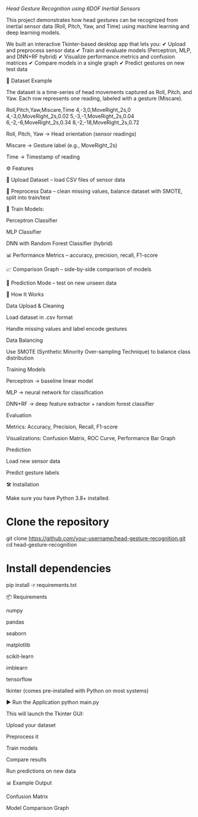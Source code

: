 *Head Gesture Recognition using 6DOF Inertial Sensors*

This project demonstrates how head gestures can be recognized from inertial sensor data (Roll, Pitch, Yaw, and Time) using machine learning and deep learning models.

We built an interactive Tkinter-based desktop app that lets you:
✔ Upload and preprocess sensor data
✔ Train and evaluate models (Perceptron, MLP, and DNN+RF hybrid)
✔ Visualize performance metrics and confusion matrices
✔ Compare models in a single graph
✔ Predict gestures on new test data

📂 Dataset Example

The dataset is a time-series of head movements captured as Roll, Pitch, and Yaw. Each row represents one reading, labeled with a gesture (Miscare).

Roll,Pitch,Yaw,Miscare,Time
4,-3,0,MoveRight_2s,0
4,-3,0,MoveRight_2s,0.02
5,-3,-1,MoveRight_2s,0.04
6,-2,-6,MoveRight_2s,0.34
8,-2,-18,MoveRight_2s,0.72


Roll, Pitch, Yaw → Head orientation (sensor readings)

Miscare → Gesture label (e.g., MoveRight_2s)

Time → Timestamp of reading

⚙️ Features

📁 Upload Dataset – load CSV files of sensor data

🧹 Preprocess Data – clean missing values, balance dataset with SMOTE, split into train/test

🤖 Train Models:

Perceptron Classifier

MLP Classifier

DNN with Random Forest Classifier (hybrid)

📊 Performance Metrics – accuracy, precision, recall, F1-score

📈 Comparison Graph – side-by-side comparison of models

🔮 Prediction Mode – test on new unseen data

🚀 How It Works

Data Upload & Cleaning

Load dataset in .csv format

Handle missing values and label encode gestures

Data Balancing

Use SMOTE (Synthetic Minority Over-sampling Technique) to balance class distribution

Training Models

Perceptron → baseline linear model

MLP → neural network for classification

DNN+RF → deep feature extractor + random forest classifier

Evaluation

Metrics: Accuracy, Precision, Recall, F1-score

Visualizations: Confusion Matrix, ROC Curve, Performance Bar Graph

Prediction

Load new sensor data

Predict gesture labels

🛠️ Installation

Make sure you have Python 3.8+ installed.

# Clone the repository
git clone https://github.com/your-username/head-gesture-recognition.git
cd head-gesture-recognition

# Install dependencies
pip install -r requirements.txt

📦 Requirements

numpy

pandas

seaborn

matplotlib

scikit-learn

imblearn

tensorflow

tkinter (comes pre-installed with Python on most systems)

▶️ Run the Application
python main.py


This will launch the Tkinter GUI:

Upload your dataset

Preprocess it

Train models

Compare results

Run predictions on new data

📊 Example Output

Confusion Matrix


Model Comparison Graph

